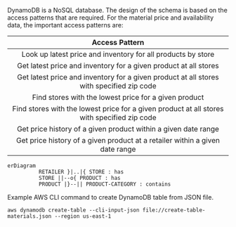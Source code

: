 DynamoDB is a NoSQL database.  The design of the schema is based on the access patterns that are required.   For the material price and availability data, the important access patterns are:

| Access Pattern |
|:---:|
| Look up latest price and inventory for all products by store |
| Get latest price and inventory for a given product at all stores |
| Get latest price and inventory for a given product at all stores with specified zip code |
| Find stores with the lowest price for a given product |
| Find stores with the lowest price for a given product at all stores with specified zip code |
| Get price history of a given product within a given date range |
| Get price history of a given product at a retailer within a given date range |

```mermaid
erDiagram
          RETAILER }|..|{ STORE : has
          STORE ||--o{ PRODUCT : has
          PRODUCT |}--|| PRODUCT-CATEGORY : contains
```

Example AWS CLI command to create DynamoDB table from JSON file.

```
aws dynamodb create-table --cli-input-json file://create-table-materials.json --region us-east-1
```
